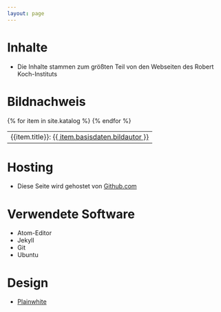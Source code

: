 ```yaml
---
layout: page
---
```

# Inhalte
* Die Inhalte stammen zum größten Teil von den Webseiten des Robert Koch-Instituts

# Bildnachweis
<table>
  {% for item in site.katalog %}
  <tr>
    <td>{{item.title}}: 
    <a href="{{item.basisdaten.bildcredits}}">{{ item.basisdaten.bildautor }}</a></td>
  </tr>
  {% endfor %}  
</table>

# Hosting
* Diese Seite wird gehostet von [Github.com](https://github.com) 

# Verwendete Software
* Atom-Editor
* Jekyll
* Git
* Ubuntu

# Design
* [Plainwhite](http://jekyllthemes.org/themes/PlainWhite-Jekyll/)

